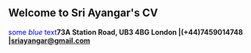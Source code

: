 ## Welcome to Sri Ayangar's CV
<span style="color:blue">some *blue* text</span>**73A Station Road, UB3 4BG London |(+44)7459014748 |sriayangar@gmail.com**
